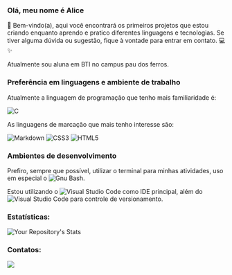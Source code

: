 ### Olá, meu nome é Alice
👋 Bem-vindo(a), aqui você encontrará os primeiros projetos que estou criando enquanto aprendo e pratico diferentes linguagens e tecnologias. Se tiver alguma dúvida ou sugestão, fique à vontade para entrar em contato.  💻✨

Atualmente sou aluna em BTI no campus pau dos ferros.

### Preferência em linguagens e ambiente de trabalho

Atualmente a linguagem de programação que tenho mais familiaridade é:

![C](https://img.shields.io/badge/c-%2300599C.svg?style=for-the-badge&logo=c&logoColor=white) 
  
 As linguagens de marcação que mais tenho interesse são:

 ![Markdown](https://img.shields.io/badge/markdown-%23000000.svg?style=for-the-badge&logo=markdown&logoColor=white) ![CSS3](https://img.shields.io/badge/css3-%231572B6.svg?style=for-the-badge&logo=css3&logoColor=white) ![HTML5](https://img.shields.io/badge/html5-%23E34F26.svg?style=for-the-badge&logo=html5&logoColor=white)

### Ambientes de desenvolvimento

Prefiro, sempre que possível, utilizar o terminal para minhas atividades, uso em especial o ![Gnu Bash](https://img.shields.io/badge/GNU%20Bash-4EAA25?style=for-the-badge&logo=GNU%20Bash&logoColor=white).

Estou utilizando o ![Visual Studio Code](https://img.shields.io/badge/Visual%20Studio%20Code-0078d7.svg?style=for-the-badge&logo=visual-studio-code&logoColor=white) como IDE principal, além do ![Visual Studio Code](https://img.shields.io/badge/GIT-E44C30?style=for-the-badge&logo=git&logoColor=white) para controle de versionamento. 



### Estatísticas:


![Your Repository's Stats](https://github-readme-stats.vercel.app/api?username=AliceSantoi&show_icons=true)


### Contatos:

[<img src="https://img.shields.io/badge/Gmail-D14836?style=for-the-badge&logo=gmail&logoColor=white" />](mailto:alicelira2016@gmail.com)

<!--
**kennedyufersa/kennedyufersa** is a ✨ _special_ ✨ repository because its `README.md` (this file) appears on your GitHub profile.

Here are some ideas to get you started:

- 🔭 I’m currently working on ...
- 🌱 I’m currently learning ...
- 👯 I’m looking to collaborate on ...
- 🤔 I’m looking for help with ...
- 💬 Ask me about ...
- 📫 How to reach me: ...
- 😄 Pronouns: ...
- ⚡ Fun fact: ...
-->
